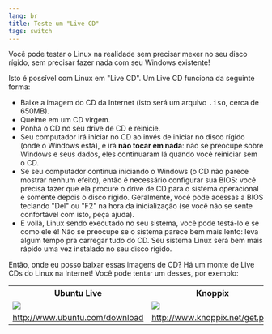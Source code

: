 ```yaml
---
lang: br
title: Teste um "Live CD"
tags: switch
---
```


Você pode testar o Linux na realidade sem precisar mexer no seu disco rígido, sem precisar fazer nada com seu Windows existente! 

Isto é possível com Linux em "Live CD". Um Live CD funciona da seguinte forma:

<ul>

<li>Baixe a imagem do CD da Internet (isto será um arquivo <tt>.iso</tt>, cerca de 650MB). </li>

<li>Queime em um CD virgem.</li>

<li>Ponha o CD no seu drive de CD e reinicie.</li>

<li>Seu computador irá iniciar no CD ao invés de iniciar no disco rígido (onde o Windows está), e irá <b>não tocar em nada</b>: não se preocupe sobre Windows e seus dados, eles continuaram lá quando você reiniciar sem o CD. </li>

<li>Se seu computador continua iniciando o Windows (o CD não parece mostrar nenhum efeito), então é necessário configurar sua BIOS: você precisa fazer que ela procure o drive de CD para o sistema operacional e somente depois o disco rígido. Geralmente, você pode acessas a BIOS teclando "Del" ou "F2" na hora da inicialização (se você não se sente confortável com isto, peça ajuda).</li>

<li>E voilà, Linux sendo executado no seu sistema, você pode testá-lo e se como ele é! Não se preocupe se o sistema parece bem mais lento: leva algum tempo pra carregar tudo do CD. Seu sistema Linux será bem mais rápido uma vez instalado no seu disco rígido.</li>

</ul>

Então, onde eu posso baixar essas imagens de CD? Há um monte de Live CDs do Linux na Internet! Você pode tentar um desses, por exemplo:

<table cols="3">
<tbody><tr>
<th>Ubuntu Live</th>
<th>Knoppix</th>
</tr>


<tr>
<td><a href="Images/ubuntu.png"><img src="Images/ubuntu_thumbnail.png"></a></td>
<td><a href="Images/knoppix.png"><img src="Images/knoppix_thumbnail.png"></a></td>
</tr>

<tr>
<td><a href="http://www.ubuntu.com/download"> http://www.ubuntu.com/download</a></td>
<td><a href="http://www.knoppix.net/get.php"> http://www.knoppix.net/get.php</a></td>

</tr>

</tbody></table>


